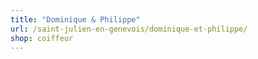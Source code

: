 ```yaml
---
title: "Dominique & Philippe"
url: /saint-julien-en-genevois/dominique-et-philippe/
shop: coiffeur
---
```

